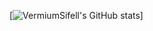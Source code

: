 [![VermiumSifell's GitHub stats](https://github-readme-stats.vercel.app/api?username=VermiumSifell)]
